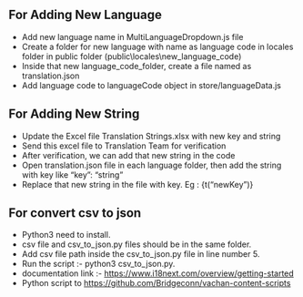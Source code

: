 ## **For Adding New Language**

- Add new language name in MultiLanguageDropdown.js file
- Create a folder for new language with name as language code in locales folder in public folder (public\locales\new_language_code)
- Inside that new language_code_folder, create a file named as translation.json
- Add language code to languageCode object in store/languageData.js

## **For Adding New String**

- Update the Excel file Translation Strings.xlsx with new key and string
- Send this excel file to Translation Team for verification
- After verification, we can add that new string in the code
- Open translation.json file in each language folder, then add the string with key like “key”: “string”
- Replace that new string in the file with key. Eg : {t(“newKey”)}

## **For convert csv to json**

- Python3 need to install.
- csv file and csv_to_json.py files should be in the same folder.
- Add csv file path inside the csv_to_json.py file in line number 5.
- Run the script :- python3 csv_to_json.py.
- documentation link :- https://www.i18next.com/overview/getting-started
- Python script to https://github.com/Bridgeconn/vachan-content-scripts
